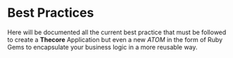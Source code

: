 # Best Practices

Here will be documented all the current best practice that must be followed to create a **Thecore** Application but even a new _ATOM_ in the form of Ruby Gems to encapsulate your business logic in a more reusable way.

